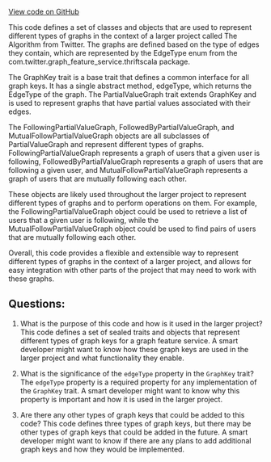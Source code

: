 [View code on GitHub](https://github.com/misbahsy/the-algorithm/graph-feature-service/src/main/scala/com/twitter/graph_feature_service/worker/util/GraphKey.scala)

This code defines a set of classes and objects that are used to represent different types of graphs in the context of a larger project called The Algorithm from Twitter. The graphs are defined based on the type of edges they contain, which are represented by the EdgeType enum from the com.twitter.graph_feature_service.thriftscala package.

The GraphKey trait is a base trait that defines a common interface for all graph keys. It has a single abstract method, edgeType, which returns the EdgeType of the graph. The PartialValueGraph trait extends GraphKey and is used to represent graphs that have partial values associated with their edges.

The FollowingPartialValueGraph, FollowedByPartialValueGraph, and MutualFollowPartialValueGraph objects are all subclasses of PartialValueGraph and represent different types of graphs. FollowingPartialValueGraph represents a graph of users that a given user is following, FollowedByPartialValueGraph represents a graph of users that are following a given user, and MutualFollowPartialValueGraph represents a graph of users that are mutually following each other.

These objects are likely used throughout the larger project to represent different types of graphs and to perform operations on them. For example, the FollowingPartialValueGraph object could be used to retrieve a list of users that a given user is following, while the MutualFollowPartialValueGraph object could be used to find pairs of users that are mutually following each other.

Overall, this code provides a flexible and extensible way to represent different types of graphs in the context of a larger project, and allows for easy integration with other parts of the project that may need to work with these graphs.
## Questions: 
 1. What is the purpose of this code and how is it used in the larger project?
   This code defines a set of sealed traits and objects that represent different types of graph keys for a graph feature service. A smart developer might want to know how these graph keys are used in the larger project and what functionality they enable.

2. What is the significance of the `edgeType` property in the `GraphKey` trait?
   The `edgeType` property is a required property for any implementation of the `GraphKey` trait. A smart developer might want to know why this property is important and how it is used in the larger project.

3. Are there any other types of graph keys that could be added to this code?
   This code defines three types of graph keys, but there may be other types of graph keys that could be added in the future. A smart developer might want to know if there are any plans to add additional graph keys and how they would be implemented.